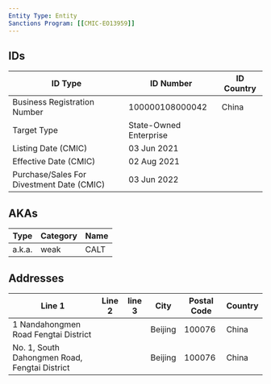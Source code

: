 ```yaml
---
Entity Type: Entity
Sanctions Program: [[CMIC-EO13959]]
---
```


## IDs
| ID Type | ID Number | ID Country |
|---------|-----------|------------|
| Business Registration Number | 100000108000042 | China |
| Target Type | State-Owned Enterprise |  |
| Listing Date (CMIC) | 03 Jun 2021 |  |
| Effective Date (CMIC) | 02 Aug 2021 |  |
| Purchase/Sales For Divestment Date (CMIC) | 03 Jun 2022 |  |


## AKAs
| Type | Category | Name      | 
|------|----------|-----------|
| a.k.a. | weak | CALT |


## Addresses
| Line 1 | Line 2 | line 3 | City | Postal Code| Country | 
|--------|--------|--------|------|------------|---------|
| 1 Nandahongmen Road Fengtai District |  |  | Beijing | 100076 | China |
| No. 1, South Dahongmen Road, Fengtai District |  |  | Beijing | 100076 | China |

